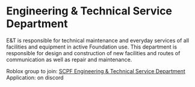 # Engineering & Technical Service Department

E&T is responsible for technical maintenance and everyday services of all facilities and equipment in active Foundation use. This department is responsible for design and construction of new facilities and routes of communication as well as repair and maintenance.

Roblox group to join: [SCPF Engineering & Technical Service Department](https://www.roblox.com/groups/2995167)
Application: on discord
